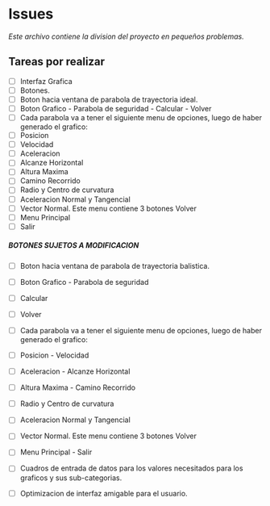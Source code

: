 # Issues
 *Este archivo contiene la division del proyecto en pequeños problemas.*

Tareas por realizar
--------------------

- [ ] Interfaz Grafica
- [ ] Botones.
- [ ] Boton hacia ventana de parabola de trayectoria ideal.
- [ ] Boton Grafico - Parabola de seguridad - Calcular - Volver
- [ ] Cada parabola va a tener el siguiente menu de opciones, luego de haber generado el grafico:
- [ ] Posicion 
- [ ] Velocidad
- [ ] Aceleracion
- [ ] Alcanze Horizontal 
- [ ] Altura Maxima 
- [ ] Camino Recorrido 
- [ ] Radio y Centro de curvatura
- [ ] Aceleracion Normal y Tangencial 
- [ ] Vector Normal. Este menu contiene 3 botones Volver
- [ ] Menu Principal 
- [ ] Salir
               
##### BOTONES SUJETOS A MODIFICACION
- [ ] Boton hacia ventana de parabola de trayectoria balistica.
- [ ] Boton Grafico - Parabola de seguridad
- [ ] Calcular
- [ ] Volver
- [ ] Cada parabola va a tener el siguiente menu de opciones, luego de haber generado el grafico:
- [ ] Posicion - Velocidad
- [ ] Aceleracion - Alcanze Horizontal 
- [ ] Altura Maxima - Camino Recorrido 
- [ ] Radio y Centro de curvatura
- [ ] Aceleracion Normal y Tangencial 
- [ ] Vector Normal. Este menu contiene 3 botones Volver 
- [ ] Menu Principal - Salir
- [ ] Cuadros de entrada de datos para los valores necesitados para los graficos y sus sub-categorias.
- [ ] Optimizacion de interfaz amigable para el usuario.

